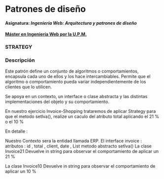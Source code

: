 # Patrones de diseño
#### Asignatura: *Ingeniería Web: Arquitectura y patrones de diseño*
#### [Máster en Ingeniería Web por la U.P.M.](http://miw.etsisi.upm.es)

### STRATEGY

### Descripción
Este patrón define un conjunto de algoritmos o comportamientos, encapsula cada uno de ellos y los hace intercambiables. Permite que el algoritmo o comportamiento pueda variar independientemente de los clientes que lo utilicen. 


Se apoya en un contexto, un interface o clase abstracta y las distintas implementaciones del objeto y su comportamiento.

En nuestro ejercicio Invoice-Shopping trataremos de aplicar Strategy para que el metodo setIva(), realize un caculo del atributo total aplicando el 21 % o el 10 %

En detalle :

Nuestro Contexto sera la entidad llamada ERP.
El interface invoice :
    atributos : id , total , client, date , List<Shopping>
    metodo abstracto setIva()
La clase Invoice21 
	Devuelve in string para observar el comportamiento de aplicar un 21 %

La clase Invoice10
	Devuelve in string para observar el comportamiento de aplicar un 10 %


